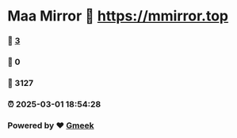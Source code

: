 # Maa Mirror :link: https://mmirror.top 
### :page_facing_up: [3](https://mmirror.top/tag.html) 
### :speech_balloon: 0 
### :hibiscus: 3127 
### :alarm_clock: 2025-03-01 18:54:28 
### Powered by :heart: [Gmeek](https://github.com/Meekdai/Gmeek)
